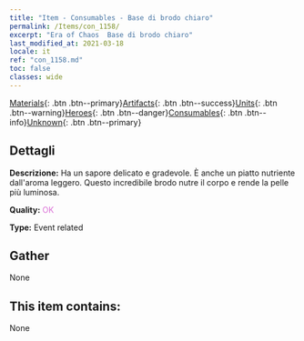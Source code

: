 ```yaml
---
title: "Item - Consumables - Base di brodo chiaro"
permalink: /Items/con_1158/
excerpt: "Era of Chaos  Base di brodo chiaro"
last_modified_at: 2021-03-18
locale: it
ref: "con_1158.md"
toc: false
classes: wide
---
```

 [Materials](/it/Items/){: .btn .btn--primary}[Artifacts](/it/Items/Artifacts/){: .btn .btn--success}[Units](/it/Items/Units/){: .btn .btn--warning}[Heroes](/it/Items/Heroes/){: .btn .btn--danger}[Consumables](/it/Items/Consumables/){: .btn .btn--info}[Unknown](/it/Items/Unknown/){: .btn .btn--primary}

## Dettagli
 **Descrizione:** Ha un sapore delicato e gradevole. È anche un piatto nutriente dall'aroma leggero. Questo incredibile brodo nutre il corpo e rende la pelle più luminosa.

 **Quality:** <span style="color: #DA70D6">OK</span>

 **Type:** Event related

## Gather

  None

## This item contains:

  None

